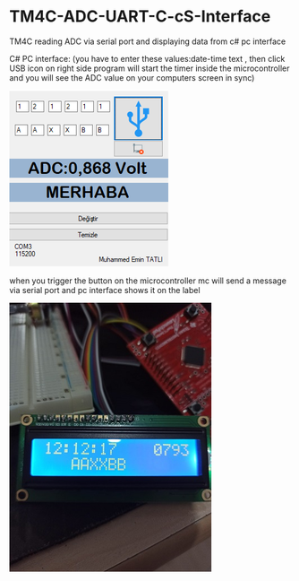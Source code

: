 # TM4C-ADC-UART-C-cS-Interface

TM4C reading ADC via serial port and displaying data from c# pc interface

C# PC interface: (you have to enter these values:date-time text ,  then click USB icon on right side program will start the timer inside the microcontroller 
and you will see the ADC value on your computers screen in sync)

![alt text](https://github.com/emintatli/TM4C-ADC-UART-C-cS-Interface/blob/main/1.png?raw=true)

when you trigger the button on the microcontroller mc will send a message via serial port and pc interface shows it on the label

![alt text](https://github.com/emintatli/TM4C-ADC-UART-C-cS-Interface/blob/main/3.jpeg?raw=true)
